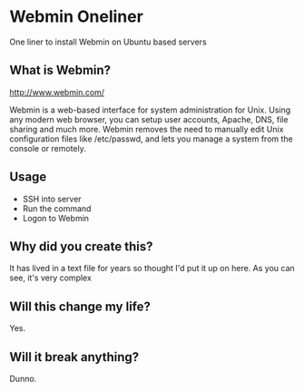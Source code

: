 # Webmin Oneliner
One liner to install Webmin on Ubuntu based servers

## What is Webmin?

http://www.webmin.com/

Webmin is a web-based interface for system administration for Unix. Using any modern web browser, you can setup user accounts, Apache, DNS, file sharing and much more. Webmin removes the need to manually edit Unix configuration files like /etc/passwd, and lets you manage a system from the console or remotely.

## Usage

* SSH into server
* Run the command
* Logon to Webmin

## Why did you create this?

It has lived in a text file for years so thought I'd put it up on here. As you can see, it's very complex

## Will this change my life?

Yes.

## Will it break anything?

Dunno.
